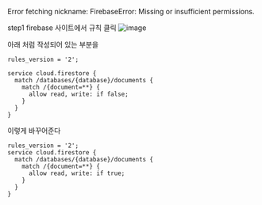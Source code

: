 Error fetching nickname: FirebaseError: Missing or insufficient permissions.

step1 firebase 사이트에서 규칙 클릭
![image](https://github.com/limhyerin/StudyNote/assets/70150896/6f18f879-d8d9-48a0-92f2-2cf23bccd5a1)

아래 처럼 작성되어 있는 부분을
```
rules_version = '2';

service cloud.firestore {
  match /databases/{database}/documents {
    match /{document=**} {
      allow read, write: if false;
    }
  }
}
```

이렇게 바꾸어준다
```
rules_version = '2';
service cloud.firestore {
  match /databases/{database}/documents {
    match /{document=**} {
      allow read, write: if true;
    }
  }
}
```
